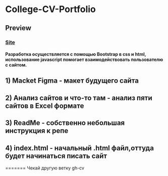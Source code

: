 # College-CV-Portfolio

## Preview
### [Site](https://alexeiisprogrammer.github.io/College-CV-Portfolio/)

#### Разработка осуществляется с помощью Bootstrap в css и html, использование javascript помогает взаимодействовать пользователю с сайтом.

## 1) Macket Figma - макет будущего сайта

## 2) Анализ сайтов и что-то там - анализ пяти сайтов в Excel формате 

## 3) ReadMe - собственно небольшая инструкция к репе

## 4) index.html - начальный .html файл,оттуда будет начинаться писать сайт
=======
Чекай другую ветку gh-cv

